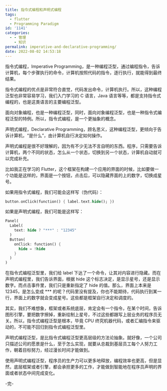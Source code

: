 ```yaml
---
title: 指令式编程和声明式编程
tags:
  - flutter
  - Programming Paradigm
id: '1141'
categories:
  - - 管理
    - 知识
permalink: imperative-and-declarative-programming/
date: 2022-08-02 14:53:18
---
```


指令式编程，Imperative Programming，是一种编程泛型，通过编程指令，告诉计算机，每个步骤执行的命令，计算机按照代码的指令，逐行执行，就能得到最终结果。

指令式编程的优点是非常符合直觉，代码发出命令，计算机执行。所以，这种编程泛型也非常容易学习，我们入门学习的 C 语言，Java 语言等等，都是支持指令式编程的，也是这类语言的主要编程泛型。

面向对象编程，也是一种编程泛型，同时，面向对象编程泛型，也是一种指令式编程泛型的特例。所以，指令式编程，是一个更抽象的概念。

声明式编程，Declarative Programming，顾名思义，这种编程泛型，更倾向于告诉计算机，“是什么”，由计算机自行决定如何操作。

<!--more-->

声明式编程是很不好理解的，因为有不少无法不言自明的东西。程序，只需要告诉计算机，两个不同的状态，怎么从一个状态，切换到另一个状态，计算机自动就可以完成补充。

比如我正在学习的 Flutter，这个框架在构建一个应用的界面的时候，比如要做一个功能是这样的，界面是一个按钮，点击后，可以隐藏界面的上的数字，切换成星号。

如果用指令式编程，我们可能会这样写（伪代码）：

```dart
button.onClick(function() { label.text.hide(); })
```

如果是声明式编程，我们可能是这样写：

```dart
Panel(
  Label(
    text: hide ? "***" : "12345"
  )
  Button(
    onClick: function() {
      hide = !hide
    }
  )
)
```

在指令式编程泛型里，我们给 label 下达了一个命令，让其对内容进行隐藏。而在声明式编程里，我们告诉界面，根据 hide 这个标志决定，是显示星号，还是显示数字。而点击事件里，我们只是重新指定了 hide 的值。那么，界面上本来是 12345，是怎么变成 *** 的呢？代码里没有提及，你也不能期待，代码执行到某一行，界面上的数字就会变成星号。这些都是框架自行决定和调度的。

其实，我们不难想象，框架或者系统底层，肯定会有一个指令，在某个时间，告诉图形引擎，要把数字擦掉，重新绘制上星号，不过这些都跟写上层业务的程序员无关。所以，指令式编程泛型是根本，毕竟 CPU 终究机器代码，或者汇编指令来驱动的，不可能不回归到指令式编程泛型里。

声明式编程泛型，是比指令式编程泛型更高层级的方法论抽象。就好像，一个公司只描述公司的愿景是什么，至于怎么实现，就要从总裁到基层员工每个人努力工作，朝着目标努力，经过漫长时间才能做到。

使用声明式编程泛型，程序员的生产力可以更多地释放，编程效率也更高，但是显然，底层框架或者引擎，都会承担更多的工作，才能做到智能地在程序员声明的界面或者状态中间完成变化。

-完-